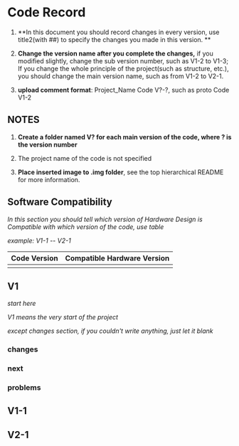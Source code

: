 # Code Record

1. **In this document you should record changes in every version, use title2(with ##) to specify the changes you made in this version. **

2. **Change the version name after you complete the changes,** if you modified slightly, change the sub version number, such as V1-2 to V1-3; If you change the whole principle of the project(such as structure, etc.), you should change the main version name, such as from V1-2 to V2-1.
3. **upload comment format**: Project_Name Code V?-?, such as proto Code V1-2

## NOTES

1. **Create a folder named V? for each main version of the code, where ? is the version number**
2. The project name of the code is not specified 

3. **Place inserted image to .img folder**, see the top hierarchical README for more information.

## Software Compatibility

*In this section you should tell which version of Hardware Design is Compatible with which version of the code, use table*

*example: V1-1 -- V2-1*

| Code Version | Compatible Hardware Version |
| ------------ | --------------------------- |
|              |                             |

## V1

*start here*

*V1 means the very start of the project*

*except changes section, if you couldn't write anything, just let it blank*

### changes 

### next

### problems



## V1-1



## V2-1
